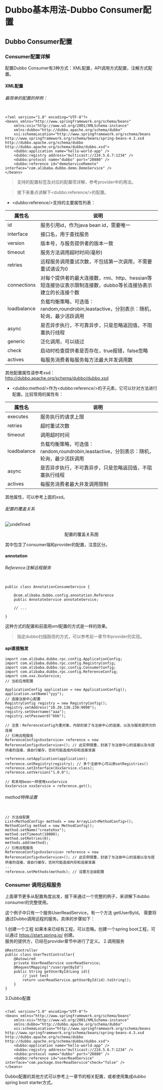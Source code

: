 # Dubbo基本用法-Dubbo Consumer配置

## Dubbo Consumer配置

### Consumer配置详解

配置Dubbo Consumer有3种方式：XML配置，API调用方式配置，注解方式配置。

#### XML配置

###### 最简单的配置的样例：

```

<?xml version="1.0" encoding="UTF-8"?>
<beans xmlns="http://www.springframework.org/schema/beans"
    xmlns:xsi="http://www.w3.org/2001/XMLSchema-instance"
    xmlns:dubbo="http://dubbo.apache.org/schema/dubbo"
    xsi:schemaLocation="http://www.springframework.org/schema/beans http://www.springframework.org/schema/beans/spring-beans-4.3.xsd http://dubbo.apache.org/schema/dubbo http://dubbo.apache.org/schema/dubbo/dubbo.xsd">  
    <dubbo:application name="hello-world-app" />  
    <dubbo:registry address="multicast://224.5.6.7:1234" />  
    <dubbo:protocol name="dubbo" port="20880" />  
    <dubbo:reference id="demoServiceRemote" interface="com.alibaba.dubbo.demo.DemoService" />  
</beans>
```



> 支持的配置标签及对应的配置项详解，参考provider中的用法。

> 接下来重点讲解下&lt;dubbo:reference/&gt;的配置。



* &lt;dubbo:reference/&gt;支持的主要属性列表：  

| 属性名 | 说明 | 
| -------- | ----- |
| id | 服务引用id，作为java bean id，需要唯一 | 
| interface | 接口名，用于查找服务 | 
| version | 版本号，与服务提供者的版本一致 | 
| timeout | 服务方法调用超时时间(毫秒) | 
| retries | 远程服务调用重试次数，不包括第一次调用，不需要重试请设为0 | 
| connections | 对每个提供者的最大连接数，rmi、http、hessian等短连接协议表示限制连接数，dubbo等长连接协表示建立的长连接个数 | 
| loadbalance | 负载均衡策略，可选值：random,roundrobin,leastactive，分别表示：随机，轮询，最少活跃调用 | 
| async | 是否异步执行，不可靠异步，只是忽略返回值，不阻塞执行线程 | 
| generic | 泛化调用，可以绕过 | 
| check | 启动时检查提供者是否存在，true报错，false忽略 | 
| actives | 每服务消费者每服务每方法最大并发调用数 | 



其他配置属性请参考xsd：http://dubbo.apache.org/schema/dubbo/dubbo.xsd



* &lt;dubbo:method/&gt;作为&lt;dubbo:reference/&gt;的子元素，它可以针对方法进行配置。比较常用的属性有：  



| 属性名 | 说明 | 
| -------- | ----- |
| executes | 服务执行的请求上限 | 
| retries | 超时重试次数 | 
| timeout | 调用超时时间 | 
| loadbalance | 负载均衡策略，可选值：random,roundrobin,leastactive，分别表示：随机，轮询，最少活跃调用 | 
| async | 是否异步执行，不可靠异步，只是忽略返回值，不阻塞执行线程 | 
| actives | 每服务消费者最大并发调用限制 | 

其他属性，可以参考上面的xsd。

###### 配置的覆盖关系

![undefined](https://cdn.nlark.com/lark/0/2018/png/15841/1536496436861-1b63bc4e-3e59-4aa3-800e-a32cfe64950d.png)   

<center>配置的覆盖关系图</center> 

其中包含了consumer端和provider的配置，注意区分。

#### annotation


###### Reference注解远程服务 

```

public class AnnotationConsumeService { 

    @com.alibaba.dubbo.config.annotation.Reference 
    public AnnotateService annotateService; 

    // ...

}

```



这种方式的配置和前面用xml配置的方式是一样的效果。



> 指定dubbo扫描路径的方式，可以参考前一章节中provider的实现。





#### api直接触发

```
import com.alibaba.dubbo.rpc.config.ApplicationConfig;
import com.alibaba.dubbo.rpc.config.RegistryConfig;
import com.alibaba.dubbo.rpc.config.ConsumerConfig;
import com.alibaba.dubbo.rpc.config.ReferenceConfig;
import com.xxx.XxxService;
// 当前应用配置

ApplicationConfig application = new ApplicationConfig();
application.setName("yyy");
// 连接注册中心配置
RegistryConfig registry = new RegistryConfig();
registry.setAddress("10.20.130.230:9090");
registry.setUsername("aaa");
registry.setPassword("bbb");
 
// 注意：ReferenceConfig为重对象，内部封装了与注册中心的连接，以及与服务提供方的连接
// 引用远程服务
ReferenceConfig<XxxService> reference = new ReferenceConfig<XxxService>(); // 此实例很重，封装了与注册中心的连接以及与提供者的连接，请自行缓存，否则可能造成内存和连接泄漏

reference.setApplication(application);
reference.setRegistry(registry); // 多个注册中心可以用setRegistries()
reference.setInterface(XxxService.class);
reference.setVersion("1.0.0");

// 和本地bean一样使用xxxService
XxxService xxxService = reference.get(); 
```

###### method特殊设置

```

// 方法级配置
List<MethodConfig> methods = new ArrayList<MethodConfig>();
MethodConfig method = new MethodConfig();
method.setName("createXxx");
method.setTimeout(10000);
method.setRetries(0);
methods.add(method); 
// 引用远程服务
ReferenceConfig<XxxService> reference = new ReferenceConfig<XxxService>(); // 此实例很重，封装了与注册中心的连接以及与提供者的连接，请自行缓存，否则可能造成内存和连接泄漏
...
reference.setMethods(methods); // 设置方法级配置
```

### Consumer 调用远程服务
上面章节更多从配置角度出发，接下来通过一个完整的例子，来讲解下dubbo consumer的完整使用。

这个例子中只有一个服务UserReadService，有一个方法 getUserById。 需要将通过Dubbo调用远程的服务。具体的步骤如下：

1.创建一个工程
如果本来已经有工程，可以忽略。创建一个spring boot工程，可以通过 https://start.spring.io/ 创建。  
服务的提供方，已经在provider章节中进行了定义。
2.调用服务
```
@RestController
public class UserTestController{
    @Autowired 
    private UserReadService userReadService;
    @RequestMapping("/user/getById")
    public String getUserById(Long id){
        // just test
        return userReadService.getUserById(id).toString();
    }
}
```
3.Dubbo配置
```

<?xml version="1.0" encoding="UTF-8"?>
<beans xmlns="http://www.springframework.org/schema/beans"
    xmlns:xsi="http://www.w3.org/2001/XMLSchema-instance"
    xmlns:dubbo="http://dubbo.apache.org/schema/dubbo"
    xsi:schemaLocation="http://www.springframework.org/schema/beans http://www.springframework.org/schema/beans/spring-beans-4.3.xsd http://dubbo.apache.org/schema/dubbo http://dubbo.apache.org/schema/dubbo/dubbo.xsd">  
    <dubbo:application name="hello-world-app" />  
    <dubbo:registry address="multicast://224.5.6.7:1234" />  
    <dubbo:protocol name="dubbo" port="20880" />  
    <dubbo:reference id="userReadService" interface="com.package.UserReadService"check="false" />  
</beans>
```
Dubbo配置的其他方式可以参考上一章节的相关配置，或者使用集成dubbo spring boot starter方式。

 
